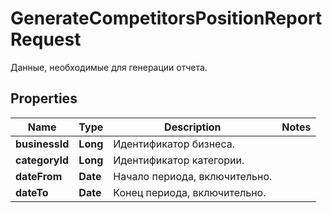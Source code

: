 

# GenerateCompetitorsPositionReportRequest

Данные, необходимые для генерации отчета.

## Properties

| Name | Type | Description | Notes |
|------------ | ------------- | ------------- | -------------|
|**businessId** | **Long** | Идентификатор бизнеса. |  |
|**categoryId** | **Long** | Идентификатор категории. |  |
|**dateFrom** | **Date** | Начало периода, включительно. |  |
|**dateTo** | **Date** | Конец периода, включительно. |  |




